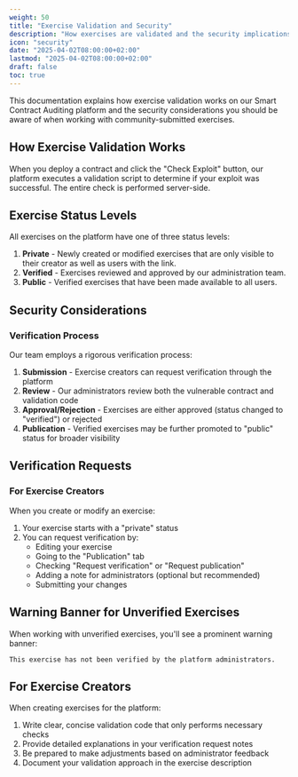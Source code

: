 ```yaml
---
weight: 50
title: "Exercise Validation and Security"
description: "How exercises are validated and the security implications"
icon: "security"
date: "2025-04-02T08:00:00+02:00"
lastmod: "2025-04-02T08:00:00+02:00"
draft: false
toc: true
---
```


This documentation explains how exercise validation works on our Smart Contract Auditing platform and the security considerations you should be aware of when working with community-submitted exercises.

## How Exercise Validation Works

When you deploy a contract and click the "Check Exploit" button, our platform executes a validation script to determine if your exploit was successful. The entire check is performed server-side.

## Exercise Status Levels

All exercises on the platform have one of three status levels:

1. **Private** - Newly created or modified exercises that are only visible to their creator as well as users with the link.
2. **Verified** - Exercises reviewed and approved by our administration team.
3. **Public** - Verified exercises that have been made available to all users.

## Security Considerations

### Verification Process

Our team employs a rigorous verification process:

1. **Submission** - Exercise creators can request verification through the platform
2. **Review** - Our administrators review both the vulnerable contract and validation code
3. **Approval/Rejection** - Exercises are either approved (status changed to "verified") or rejected
4. **Publication** - Verified exercises may be further promoted to "public" status for broader visibility

## Verification Requests

### For Exercise Creators

When you create or modify an exercise:

1. Your exercise starts with a "private" status
2. You can request verification by:
   - Editing your exercise
   - Going to the "Publication" tab
   - Checking "Request verification" or "Request publication"
   - Adding a note for administrators (optional but recommended)
   - Submitting your changes

## Warning Banner for Unverified Exercises

When working with unverified exercises, you'll see a prominent warning banner:

```
This exercise has not been verified by the platform administrators.
```

## For Exercise Creators

When creating exercises for the platform:

1. Write clear, concise validation code that only performs necessary checks
2. Provide detailed explanations in your verification request notes
3. Be prepared to make adjustments based on administrator feedback
4. Document your validation approach in the exercise description
